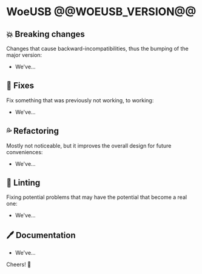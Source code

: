 # WoeUSB @@WOEUSB_VERSION@@

## :boom: Breaking changes

Changes that cause backward-incompatibilities, thus the bumping of the major version:

* We've...

## :wrench: Fixes

Fix something that was previously not working, to working:

* We've...

## :sweat_drops: Refactoring

Mostly not noticeable, but it improves the overall design for future conveniences:

* We've...

## :pinching_hand: Linting

Fixing potential problems that may have the potential that become a real one:

* We've...

## :pen: Documentation

* We've...

Cheers!  :clinking_glasses:
